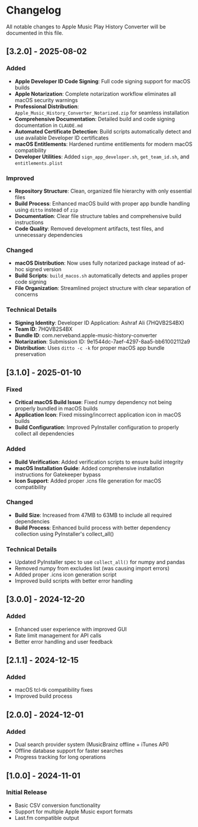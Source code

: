 # Changelog

All notable changes to Apple Music Play History Converter will be documented in this file.

## [3.2.0] - 2025-08-02

### Added
- **Apple Developer ID Code Signing**: Full code signing support for macOS builds
- **Apple Notarization**: Complete notarization workflow eliminates all macOS security warnings
- **Professional Distribution**: `Apple_Music_History_Converter_Notarized.zip` for seamless installation
- **Comprehensive Documentation**: Detailed build and code signing documentation in `CLAUDE.md`
- **Automated Certificate Detection**: Build scripts automatically detect and use available Developer ID certificates
- **macOS Entitlements**: Hardened runtime entitlements for modern macOS compatibility
- **Developer Utilities**: Added `sign_app_developer.sh`, `get_team_id.sh`, and `entitlements.plist`

### Improved
- **Repository Structure**: Clean, organized file hierarchy with only essential files
- **Build Process**: Enhanced macOS build with proper app bundle handling using `ditto` instead of `zip`
- **Documentation**: Clear file structure tables and comprehensive build instructions
- **Code Quality**: Removed development artifacts, test files, and unnecessary dependencies

### Changed
- **macOS Distribution**: Now uses fully notarized package instead of ad-hoc signed version
- **Build Scripts**: `build_macos.sh` automatically detects and applies proper code signing
- **File Organization**: Streamlined project structure with clear separation of concerns

### Technical Details
- **Signing Identity**: Developer ID Application: Ashraf Ali (7HQVB2S4BX)
- **Team ID**: 7HQVB2S4BX
- **Bundle ID**: com.nerveband.apple-music-history-converter
- **Notarization**: Submission ID: 9e1544dc-7aef-4297-8aa5-bb61002112a9
- **Distribution**: Uses `ditto -c -k` for proper macOS app bundle preservation

## [3.1.0] - 2025-01-10

### Fixed
- **Critical macOS Build Issue**: Fixed numpy dependency not being properly bundled in macOS builds
- **Application Icon**: Fixed missing/incorrect application icon in macOS builds
- **Build Configuration**: Improved PyInstaller configuration to properly collect all dependencies

### Added
- **Build Verification**: Added verification scripts to ensure build integrity
- **macOS Installation Guide**: Added comprehensive installation instructions for Gatekeeper bypass
- **Icon Support**: Added proper .icns file generation for macOS compatibility

### Changed
- **Build Size**: Increased from 47MB to 63MB to include all required dependencies
- **Build Process**: Enhanced build process with better dependency collection using PyInstaller's collect_all()

### Technical Details
- Updated PyInstaller spec to use `collect_all()` for numpy and pandas
- Removed numpy from excludes list (was causing import errors)
- Added proper .icns icon generation script
- Improved build scripts with better error handling

## [3.0.0] - 2024-12-20

### Added
- Enhanced user experience with improved GUI
- Rate limit management for API calls
- Better error handling and user feedback

## [2.1.1] - 2024-12-15

### Added
- macOS tcl-tk compatibility fixes
- Improved build process

## [2.0.0] - 2024-12-01

### Added
- Dual search provider system (MusicBrainz offline + iTunes API)
- Offline database support for faster searches
- Progress tracking for long operations

## [1.0.0] - 2024-11-01

### Initial Release
- Basic CSV conversion functionality
- Support for multiple Apple Music export formats
- Last.fm compatible output